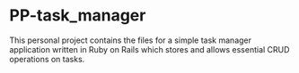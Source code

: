 # PP-task_manager
This personal project contains the files for a simple task manager application written in Ruby on Rails which stores and allows essential CRUD operations on tasks. 
